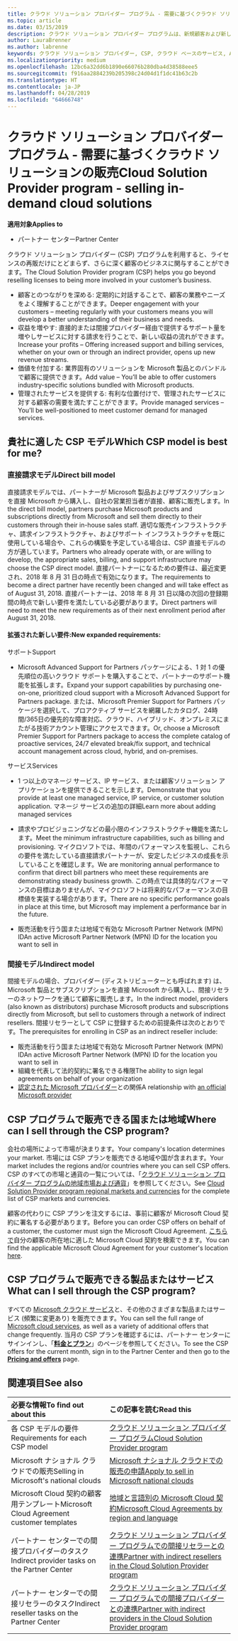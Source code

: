```yaml
---
title: クラウド ソリューション プロバイダー プログラム - 需要に基づくクラウド ソリューションの販売 | パートナー センター
ms.topic: article
ms.date: 03/15/2019
description: クラウド ソリューション プロバイダー プログラムは、新規顧客および新しい専門分野の追加によってビジネスの拡大に役立ちます。
author: LauraBrenner
ms.author: labrenne
keywords: クラウド ソリューション プロバイダー, CSP, クラウド ベースのサービス, Azure, Office 365, Dynamics, CSP パートナ, CSP での販売, 直接パートナー, CSP 直接パートナー, CSP 間接リセラー, 直接 CSP, 間接 CSP, 直接モデル, 間接モデル, 間接リセラー, 間接プロバイダー, プロバイダー, ディストリビューター, クラウド ソリューション プロバイダー プログラム
ms.localizationpriority: medium
ms.openlocfilehash: 12bc6a32dd6b1890e66076b280dba4d38588eee5
ms.sourcegitcommit: f916aa2884239b205398c24d04d1f1dc41b63c2b
ms.translationtype: HT
ms.contentlocale: ja-JP
ms.lasthandoff: 04/28/2019
ms.locfileid: "64666748"
---
```

# <a name="cloud-solution-provider-program---selling-in-demand-cloud-solutions"></a><span data-ttu-id="de4eb-104">クラウド ソリューション プロバイダー プログラム - 需要に基づくクラウド ソリューションの販売</span><span class="sxs-lookup"><span data-stu-id="de4eb-104">Cloud Solution Provider program - selling in-demand cloud solutions</span></span> 

<span data-ttu-id="de4eb-105">**適用対象**</span><span class="sxs-lookup"><span data-stu-id="de4eb-105">**Applies to**</span></span>

-  <span data-ttu-id="de4eb-106">パートナー センター</span><span class="sxs-lookup"><span data-stu-id="de4eb-106">Partner Center</span></span>

<span data-ttu-id="de4eb-107">クラウド ソリューション プロバイダー (CSP) プログラムを利用すると、ライセンスの再販だけにとどまらず、さらに深く顧客のビジネスに関与することができます。</span><span class="sxs-lookup"><span data-stu-id="de4eb-107">The Cloud Solution Provider program (CSP) helps you go beyond reselling licenses to being more involved in your customer’s business.</span></span>
 
- <span data-ttu-id="de4eb-108">顧客とのつながりを深める: 定期的に対話することで、顧客の業務やニーズをよく理解することができます。</span><span class="sxs-lookup"><span data-stu-id="de4eb-108">Deeper engagement with your customers – meeting regularly with your customers means you will develop a better understanding of their business and needs.</span></span>
- <span data-ttu-id="de4eb-109">収益を増やす: 直接的または間接プロバイダー経由で提供するサポート量を増やしサービスに対する請求を行うことで、新しい収益の流れができます。</span><span class="sxs-lookup"><span data-stu-id="de4eb-109">Increase your profits – Offering increased support and billing services, whether on your own or through an indirect provider, opens up new revenue streams.</span></span>  
- <span data-ttu-id="de4eb-110">価値を付加する: 業界固有のソリューションを Microsoft 製品とのバンドルで顧客に提供できます。</span><span class="sxs-lookup"><span data-stu-id="de4eb-110">Add value – You’ll be able to offer customers industry-specific solutions bundled with Microsoft products.</span></span>
- <span data-ttu-id="de4eb-111">管理されたサービスを提供する: 有利な位置付けで、管理されたサービスに対する顧客の需要を満たすことができます。</span><span class="sxs-lookup"><span data-stu-id="de4eb-111">Provide managed services – You’ll be well-positioned to meet customer demand for managed services.</span></span> 

## <a name="which-csp-model-is-best-for-me"></a><span data-ttu-id="de4eb-112">貴社に適した CSP モデル</span><span class="sxs-lookup"><span data-stu-id="de4eb-112">Which CSP model is best for me?</span></span>

### <a name="direct-bill-model"></a><span data-ttu-id="de4eb-113">直接請求モデル</span><span class="sxs-lookup"><span data-stu-id="de4eb-113">Direct bill model</span></span>

 <span data-ttu-id="de4eb-114">直接請求モデルでは、パートナーが Microsoft 製品およびサブスクリプションを直接 Microsoft から購入し、自社の営業担当者が直接、顧客に販売します。</span><span class="sxs-lookup"><span data-stu-id="de4eb-114">In the direct bill model, partners purchase Microsoft products and subscriptions directly from Microsoft and sell them directly to their customers through their in-house sales staff.</span></span> <span data-ttu-id="de4eb-115">適切な販売インフラストラクチャ、請求インフラストラクチャ、およびサポート インフラストラクチャを既に使用している場合や、これらの構築を予定している場合は、CSP 直接モデルの方が適しています。</span><span class="sxs-lookup"><span data-stu-id="de4eb-115">Partners who already operate with, or are willing to develop, the appropriate sales, billing, and support infrastructure may choose the CSP direct model.</span></span> <span data-ttu-id="de4eb-116">直接パートナーになるための要件は、最近変更され、2018 年 8 月 31 日の時点で有効になります。</span><span class="sxs-lookup"><span data-stu-id="de4eb-116">The requirements to become a direct partner have recently been changed and will take effect as of August 31, 2018.</span></span> <span data-ttu-id="de4eb-117">直接パートナーは、2018 年 8 月 31 日以降の次回の登録期間の時点で新しい要件を満たしている必要があります。</span><span class="sxs-lookup"><span data-stu-id="de4eb-117">Direct partners will need to meet the new requirements as of their next enrollment period after August 31, 2018.</span></span>


#### <a name="new-expanded-requirements"></a><span data-ttu-id="de4eb-118">拡張された新しい要件:</span><span class="sxs-lookup"><span data-stu-id="de4eb-118">New expanded requirements:</span></span>

<span data-ttu-id="de4eb-119">サポート</span><span class="sxs-lookup"><span data-stu-id="de4eb-119">Support</span></span>
- <span data-ttu-id="de4eb-120">Microsoft Advanced Support for Partners パッケージによる、1 対 1 の優先順位の高いクラウド サポートを購入することで、パートナーのサポート機能を拡張します。</span><span class="sxs-lookup"><span data-stu-id="de4eb-120">Expand your support capabilities by purchasing one-on-one, prioritized cloud support with a Microsoft Advanced Support for Partners package.</span></span> <span data-ttu-id="de4eb-121">または、Microsoft Premier Support for Partners パッケージを選択して、プロアクティブ サービスを網羅したカタログ、24時間/365日の優先的な障害対応、クラウド、ハイブリッド、オンプレミスにまたがる技術アカウント管理にアクセスできます。</span><span class="sxs-lookup"><span data-stu-id="de4eb-121">Or, choose a Microsoft Premier Support for Partners package to access the complete catalog of proactive services, 24/7 elevated break/fix support, and technical account management across cloud, hybrid, and on-premises.</span></span> 

<span data-ttu-id="de4eb-122">サービス</span><span class="sxs-lookup"><span data-stu-id="de4eb-122">Services</span></span>

- <span data-ttu-id="de4eb-123">1 つ以上のマネージ サービス、IP サービス、または顧客ソリューション アプリケーションを提供できることを示します。</span><span class="sxs-lookup"><span data-stu-id="de4eb-123">Demonstrate that you provide at least one managed service, IP service, or customer solution application.</span></span> <span data-ttu-id="de4eb-124">マネージ サービスの追加の詳細</span><span class="sxs-lookup"><span data-stu-id="de4eb-124">Learn more about adding managed services</span></span>

- <span data-ttu-id="de4eb-125">請求やプロビジョニングなどの最小限のインフラストラクチャ機能を満たします。</span><span class="sxs-lookup"><span data-stu-id="de4eb-125">Meet the minimum infrastructure capabilities, such as billing and provisioning.</span></span>
<span data-ttu-id="de4eb-126">マイクロソフトでは、年間のパフォーマンスを監視し、これらの要件を満たしている直接請求パートナーが、安定したビジネスの成長を示していることを確認します。</span><span class="sxs-lookup"><span data-stu-id="de4eb-126">We are monitoring annual performance to confirm that direct bill partners who meet these requirements are demonstrating steady business growth.</span></span> <span data-ttu-id="de4eb-127">この時点では具体的なパフォーマンスの目標はありませんが、マイクロソフトは将来的なパフォーマンスの目標値を実装する場合があります。</span><span class="sxs-lookup"><span data-stu-id="de4eb-127">There are no specific performance goals in place at this time, but Microsoft may implement a performance bar in the future.</span></span> 

- <span data-ttu-id="de4eb-128">販売活動を行う国または地域で有効な Microsoft Partner Network (MPN) ID</span><span class="sxs-lookup"><span data-stu-id="de4eb-128">An active Microsoft Partner Network (MPN) ID for the location you want to sell in</span></span>


### <a name="indirect-model"></a><span data-ttu-id="de4eb-129">間接モデル</span><span class="sxs-lookup"><span data-stu-id="de4eb-129">Indirect model</span></span>

<span data-ttu-id="de4eb-130">間接モデルの場合、プロバイダー (ディストリビューターとも呼ばれます) は、Microsoft 製品とサブスクリプションを直接 Microsoft から購入し、間接リセラーのネットワークを通じて顧客に販売します。</span><span class="sxs-lookup"><span data-stu-id="de4eb-130">In the indirect model, providers (also known as distributors) purchase Microsoft products and subscriptions directly from Microsoft, but sell to customers through a network of indirect resellers.</span></span> <span data-ttu-id="de4eb-131">間接リセラーとして CSP に登録するための前提条件は次のとおりです。</span><span class="sxs-lookup"><span data-stu-id="de4eb-131">The prerequisites for enrolling in CSP as an indirect reseller include:</span></span>

- <span data-ttu-id="de4eb-132">販売活動を行う国または地域で有効な Microsoft Partner Network (MPN) ID</span><span class="sxs-lookup"><span data-stu-id="de4eb-132">An active Microsoft Partner Network (MPN) ID for the location you want to sell in</span></span>
- <span data-ttu-id="de4eb-133">組織を代表して法的契約に署名できる権限</span><span class="sxs-lookup"><span data-stu-id="de4eb-133">The ability to sign legal agreements on behalf of your organization</span></span>
- <span data-ttu-id="de4eb-134">[認定された Microsoft プロバイダー](https://partnercenter.microsoft.com/partner/find-a-provider)との関係</span><span class="sxs-lookup"><span data-stu-id="de4eb-134">A relationship with [an official Microsoft provider](https://partnercenter.microsoft.com/partner/find-a-provider)</span></span>


## <a name="where-can-i-sell-through-the-csp-program"></a><span data-ttu-id="de4eb-135">CSP プログラムで販売できる国または地域</span><span class="sxs-lookup"><span data-stu-id="de4eb-135">Where can I sell through the CSP program?</span></span>

<span data-ttu-id="de4eb-136">会社の場所によって市場が決まります。</span><span class="sxs-lookup"><span data-stu-id="de4eb-136">Your company's location determines your market.</span></span> <span data-ttu-id="de4eb-137">市場には CSP プランを販売できる地域や国が含まれます。</span><span class="sxs-lookup"><span data-stu-id="de4eb-137">Your market includes the regions and/or countries where you can sell CSP offers.</span></span> <span data-ttu-id="de4eb-138">CSP のすべての市場と通貨の一覧については、「[クラウド ソリューション プロバイダー プログラムの地域市場および通貨](regional-authorization-overview.md)」を参照してください。</span><span class="sxs-lookup"><span data-stu-id="de4eb-138">See [Cloud Solution Provider program regional markets and currencies](regional-authorization-overview.md) for the complete list of CSP markets and currencies.</span></span>

<span data-ttu-id="de4eb-139">顧客の代わりに CSP プランを注文するには、事前に顧客が Microsoft Cloud 契約に署名する必要があります。</span><span class="sxs-lookup"><span data-stu-id="de4eb-139">Before you can order CSP offers on behalf of a customer, the customer must sign the Microsoft Cloud Agreement.</span></span> <span data-ttu-id="de4eb-140">[こちらで](agreements.md)自分の顧客の所在地に適した Microsoft Cloud 契約を検索できます。</span><span class="sxs-lookup"><span data-stu-id="de4eb-140">You can find the applicable Microsoft Cloud Agreement for your customer's location [here](agreements.md).</span></span>  

## <a name="what-can-i-sell-through-the-csp-program"></a><span data-ttu-id="de4eb-141">CSP プログラムで販売できる製品またはサービス</span><span class="sxs-lookup"><span data-stu-id="de4eb-141">What can I sell through the CSP program?</span></span>

<span data-ttu-id="de4eb-142">すべての [Microsoft クラウド サービス](https://partner.microsoft.com/cloud-solution-provider/products-and-services)と、その他のさまざまな製品またはサービス (頻繁に変更あり) を販売できます。</span><span class="sxs-lookup"><span data-stu-id="de4eb-142">You can sell the full range of [Microsoft cloud services](https://partner.microsoft.com/cloud-solution-provider/products-and-services), as well as a variety of additional offers that change frequently.</span></span> <span data-ttu-id="de4eb-143">当月の CSP プランを確認するには、パートナー センターにサインインし、「[**料金とプラン**](https://partnercenter.microsoft.com/pcv/sales)」のページを参照してください。</span><span class="sxs-lookup"><span data-stu-id="de4eb-143">To see the CSP offers for the current month, sign in to the Partner Center and then go to the [**Pricing and offers**](https://partnercenter.microsoft.com/pcv/sales) page.</span></span>

## <a name="see-also"></a><span data-ttu-id="de4eb-144">関連項目</span><span class="sxs-lookup"><span data-stu-id="de4eb-144">See also</span></span> 


|<span data-ttu-id="de4eb-145">**必要な情報**</span><span class="sxs-lookup"><span data-stu-id="de4eb-145">**To find out about this**</span></span>   |<span data-ttu-id="de4eb-146">**この記事を読む**</span><span class="sxs-lookup"><span data-stu-id="de4eb-146">**Read this**</span></span>   |
|:---------------------------|:--------------------|
|<span data-ttu-id="de4eb-147">各 CSP モデルの要件</span><span class="sxs-lookup"><span data-stu-id="de4eb-147">Requirements for each CSP model</span></span>   | [<span data-ttu-id="de4eb-148">クラウド ソリューション プロバイダー プログラム</span><span class="sxs-lookup"><span data-stu-id="de4eb-148">Cloud Solution Provider program</span></span>](https://partnercenter.microsoft.com/partner/cloud-solution-provider)|
|<span data-ttu-id="de4eb-149">Microsoft ナショナル クラウドでの販売</span><span class="sxs-lookup"><span data-stu-id="de4eb-149">Selling in Microsoft's national clouds</span></span>   | [<span data-ttu-id="de4eb-150">Microsoft ナショナル クラウドでの販売の申請</span><span class="sxs-lookup"><span data-stu-id="de4eb-150">Apply to sell in Microsoft national clouds</span></span>](csp-national-clouds-overview.md)|
|<span data-ttu-id="de4eb-151">Microsoft Cloud 契約の顧客用テンプレート</span><span class="sxs-lookup"><span data-stu-id="de4eb-151">Microsoft Cloud Agreement customer templates</span></span>   |[<span data-ttu-id="de4eb-152">地域と言語別の Microsoft Cloud 契約</span><span class="sxs-lookup"><span data-stu-id="de4eb-152">Microsoft Cloud Agreements by region and language</span></span>](agreements.md)|
|<span data-ttu-id="de4eb-153">パートナー センターでの間接プロバイダーのタスク</span><span class="sxs-lookup"><span data-stu-id="de4eb-153">Indirect provider tasks on the Partner Center</span></span>  |[<span data-ttu-id="de4eb-154">クラウド ソリューション プロバイダー プログラムでの間接リセラーとの連携</span><span class="sxs-lookup"><span data-stu-id="de4eb-154">Partner with indirect resellers in the Cloud Solution Provider program</span></span>](indirect-provider-tasks-in-partner-center.md)|
|<span data-ttu-id="de4eb-155">パートナー センターでの間接リセラーのタスク</span><span class="sxs-lookup"><span data-stu-id="de4eb-155">Indirect reseller tasks on the Partner Center</span></span>   |[<span data-ttu-id="de4eb-156">クラウド ソリューション プロバイダー プログラムでの間接プロバイダーとの連携</span><span class="sxs-lookup"><span data-stu-id="de4eb-156">Partner with indirect providers in the Cloud Solution Provider program</span></span>](indirect-reseller-tasks-in-partner-center.md)|

